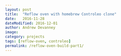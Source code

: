 ```yaml
---
layout: post
title:  "Reflow oven with homebrew Controleo clone"
date:   2016-11-28
dateModified: 2016-12-01
author: Andrew Devanney
image:
category: projects
tags: [reflow-oven, controleo]
permalink: /reflow-oven-build-part1/
---
```


<!--more-->
